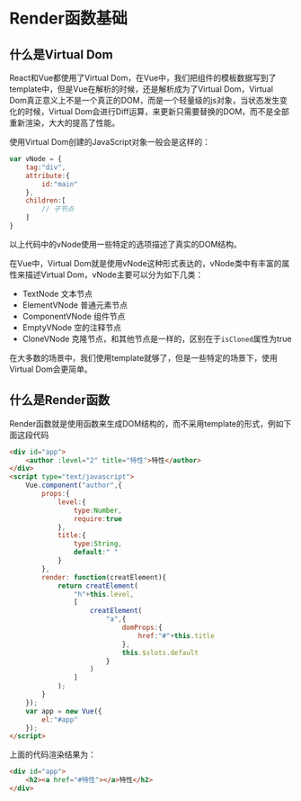 # Render函数基础

## 什么是Virtual Dom

React和Vue都使用了Virtual Dom，在Vue中，我们把组件的模板数据写到了template中，但是Vue在解析的时候，还是解析成为了Virtual Dom，Virtual Dom真正意义上不是一个真正的DOM，而是一个轻量级的js对象，当状态发生变化的时候，Virtual Dom会进行Diff运算，来更新只需要替换的DOM，而不是全部重新渲染，大大的提高了性能。

使用Virtual Dom创建的JavaScript对象一般会是这样的：

```javascript
var vNode = {
	tag:"div",
	attribute:{
		id:"main"
	},
	children:[
		// 子节点
	]
}
```

以上代码中的vNode使用一些特定的选项描述了真实的DOM结构。

在Vue中，Virtual Dom就是使用vNode这种形式表达的，vNode类中有丰富的属性来描述Virtual Dom，vNode主要可以分为如下几类：

- TextNode 文本节点
- ElementVNode 普通元素节点
- ComponentVNode 组件节点
- EmptyVNode 空的注释节点
- CloneVNode 克隆节点，和其他节点是一样的，区别在于`isCloned`属性为true

在大多数的场景中，我们使用template就够了，但是一些特定的场景下，使用Virtual Dom会更简单。

## 什么是Render函数

Render函数就是使用函数来生成DOM结构的，而不采用template的形式，例如下面这段代码
```html
<div id="app">
	<author :level="2" title="特性">特性</author>
</div>
<script type="text/javascript">
	Vue.component("author",{
		props:{
			level:{
				type:Number,
				require:true
			},
			title:{
				type:String,
				default:" "
			}
		},
		render: function(creatElement){
			return creatElement(
				"h"+this.level,
				[
					creatElement(
						"a",{
							domProps:{
								href:"#"+this.title
							},
							this.$slots.default
						}
					)
				]
			);
		}	
	});
	var app = new Vue({
		el:"#app"	
	});
</script>
```

上面的代码渲染结果为：
```html
<div id="app">
	<h2><a href="#特性"></a>特性</h2>
</div>

```